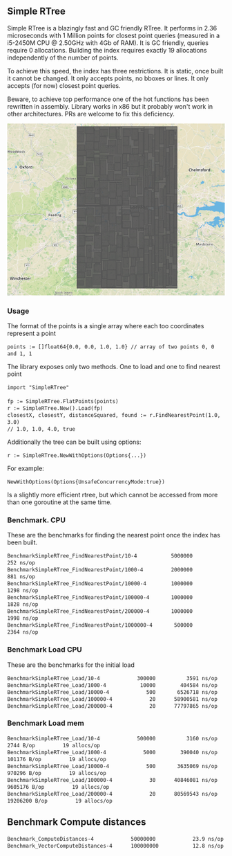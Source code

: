 ## Simple RTree

Simple RTree is a blazingly fast and GC friendly RTree. It performs in 2.36 microseconds with 1 Million points for closest point queries
(measured in a i5-2450M CPU @ 2.50GHz with 4Gb of RAM). It is GC friendly, queries require 0 allocations.
Building the index requires exactly 19 allocations independently of the number of points.

To achieve this speed, the index has three restrictions. It is static, once built it cannot be changed.
It only accepts points, no bboxes or lines. It only accepts (for now) closest point queries.

Beware, to achieve top performance one of the hot functions has been rewritten in assembly.
Library works in x86 but it probably won't work in other architectures. PRs are welcome to fix this deficiency.

![Simple Recursive Layout](./example.png?raw=true "Simple Recursive Layout")

### Usage

The format of the points is a single array where each too coordinates represent a point

    points := []float64{0.0, 0.0, 1.0, 1.0} // array of two points 0, 0 and 1, 1

The library exposes only two methods. One to load and one to find nearest point

    import "SimpleRTree"

    fp := SimpleRTree.FlatPoints(points)
    r := SimpleRTree.New().Load(fp)
    closestX, closestY, distanceSquared, found := r.FindNearestPoint(1.0, 3.0)
    // 1.0, 1.0, 4.0, true

Additionally the tree can be built using options:

    r := SimpleRTree.NewWithOptions(Options{...})

For example:

    NewWithOptions(Options{UnsafeConcurrencyMode:true})

Is a slightly more efficient rtree, but which cannot be accessed from more than one goroutine at the same time.

### Benchmark. CPU

These are the benchmarks for finding the nearest point once the index has been built.

    BenchmarkSimpleRTree_FindNearestPoint/10-4      	 5000000	       252 ns/op
    BenchmarkSimpleRTree_FindNearestPoint/1000-4    	 2000000	       881 ns/op
    BenchmarkSimpleRTree_FindNearestPoint/10000-4   	 1000000	      1298 ns/op
    BenchmarkSimpleRTree_FindNearestPoint/100000-4  	 1000000	      1828 ns/op
    BenchmarkSimpleRTree_FindNearestPoint/200000-4  	 1000000	      1998 ns/op
    BenchmarkSimpleRTree_FindNearestPoint/1000000-4 	  500000	      2364 ns/op

### Benchmark Load CPU

These are the benchmarks for the initial load

    BenchmarkSimpleRTree_Load/10-4      	  300000	      3591 ns/op
    BenchmarkSimpleRTree_Load/1000-4    	   10000	    404584 ns/op
    BenchmarkSimpleRTree_Load/10000-4   	     500	   6526718 ns/op
    BenchmarkSimpleRTree_Load/100000-4  	      20	  58900581 ns/op
    BenchmarkSimpleRTree_Load/200000-4  	      20	  77797865 ns/op


### Benchmark Load mem

    BenchmarkSimpleRTree_Load/10-4      	  500000	      3160 ns/op	    2744 B/op	      19 allocs/op
    BenchmarkSimpleRTree_Load/1000-4    	    5000	    390040 ns/op	  101176 B/op	      19 allocs/op
    BenchmarkSimpleRTree_Load/10000-4   	     500	   3635069 ns/op	  970296 B/op	      19 allocs/op
    BenchmarkSimpleRTree_Load/100000-4  	      30	  40846081 ns/op	 9605176 B/op	      19 allocs/op
    BenchmarkSimpleRTree_Load/200000-4  	      20	  80569543 ns/op	19206200 B/op	      19 allocs/op


## Benchmark Compute distances

    Benchmark_ComputeDistances-4         	50000000	        23.9 ns/op
    Benchmark_VectorComputeDistances-4   	100000000	        12.8 ns/op




